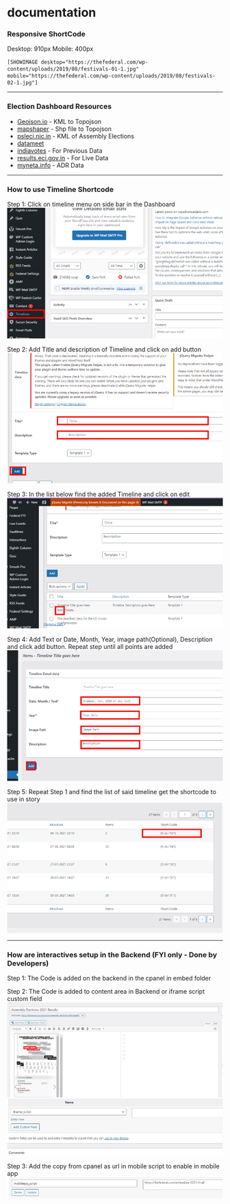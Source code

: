 # documentation


### Responsive ShortCode

Desktop: 910px
Mobile: 400px

```
[SHOWIMAGE desktop="https://thefederal.com/wp-content/uploads/2019/08/festivals-01-1.jpg" mobile="https://thefederal.com/wp-content/uploads/2019/08/festivals-02-1.jpg"]  
```

<hr>

### Election Dashboard Resources

- [Geojson.io](https://geojson.io) - KML to Topojson
- [mapshaper](https://mapshaper.org/) - Shp file to Topojson
- [psleci.nic.in](http://psleci.nic.in/) - KML of Assembly Elections
- [datameet](http://projects.datameet.org/maps/) 
- [indiavotes](https://www..com/) - For Previous Data
- [results.eci.gov.in](https://results.eci.gov.in/)  - For Live Data
- [myneta.info](https://www.myneta.info/)  - ADR Data

<hr>

### How to use Timeline Shortcode

Step 1: Click on timeline menu on side bar in the Dashboard
![Timeline-Step-1](timeline-tut/timeline-step-1.jpg)

Step 2: Add Title and description of Timeline and click on add button
![Timeline-Step-2](timeline-tut/timeline-step-2.jpg)

Step 3: In the list below find the added Timeline and click on edit
![Timeline-Step-3](timeline-tut/timeline-step-3.jpg)

Step 4: Add Text or Date, Month, Year, image path(Optional), Description and click add button. Repeat step until all points are added
![Timeline-Step-4](timeline-tut/timeline-step-4.jpg)

Step 5: Repeat Step 1 and find the list of said timeline get the shortcode to use in story
![Timeline-Step-5](timeline-tut/timeline-step-5.jpg)


<hr>

### How are interactives setup in the Backend (FYI only - Done by Developers)
Step 1: The Code is added on the backend in the cpanel in embed folder

Step 2: The Code is added to content area in Backend or iframe script custom field
![Timeline-Step-1](interactives-setup/interactive-setup-step1.JPG)
![Timeline-Step-2](interactives-setup/interactive-setup-step1-1.JPG)

Step 3: Add the copy from cpanel as url in mobile script to enable in mobile app
![Timeline-Step-3](interactives-setup/interactive-setup-step2.JPG)

